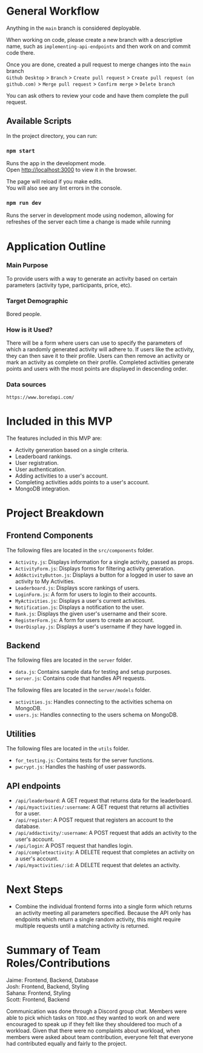 # General Workflow

Anything in the `main` branch is considered deployable.

When working on code, please create a new branch with a descriptive name, such as `implementing-api-endpoints` and then work on and commit code there.

Once you are done, created a pull request to merge changes into the `main` branch\
`Github Desktop` > `Branch` > `Create pull request` > `Create pull request (on github.com)` > `Merge pull request` > `Confirm merge` > `Delete branch`

You can ask others to review your code and have them complete the pull request.

## Available Scripts

In the project directory, you can run:

### `npm start`

Runs the app in the development mode.\
Open [http://localhost:3000](http://localhost:3000) to view it in the browser.

The page will reload if you make edits.\
You will also see any lint errors in the console.

### `npm run dev`

Runs the server in development mode using nodemon, allowing for refreshes of the server each time a change is made while running
# Application Outline

### Main Purpose

To provide users with a way to generate an activity based on certain parameters (activity type, participants, price, etc).

### Target Demographic

Bored people.

### How is it Used?

There will be a form where users can use to specify the parameters of which a randomly generated activity will adhere to. If users like the activity, they can then save it to their profile. Users can then remove an activity or mark an activity as complete on their profile. Completed activities generate points and users with the most points are displayed in descending order.

### Data sources

`https://www.boredapi.com/`

# Included in this MVP

The features included in this MVP are:

- Activity generation based on a single criteria.
- Leaderboard rankings.
- User registration.
- User authentication.
- Adding activities to a user's account.
- Completing activities adds points to a user's account.
- MongoDB integration.

# Project Breakdown

## Frontend Components

The following files are located in the `src/components` folder.

- `Activity.js`: Displays information for a single activity, passed as props.
- `ActivityForm.js`: Displays forms for filtering activity generation.
- `AddActivityButton.js`: Displays a button for a logged in user to save an activity to My Activities.
- `Leaderboard.js`: Displays score rankings of users.
- `LoginForm.js`: A form for users to login to their accounts.
- `MyActivities.js`: Displays a user's current activities.
- `Notification.js`: Displays a notification to the user.
- `Rank.js`: Displays the given user's username and their score.
- `RegisterForm.js`: A form for users to create an account.
- `UserDisplay.js`: Displays a user's username if they have logged in.

## Backend

The following files are located in the `server` folder.

- `data.js`: Contains sample data for testing and setup purposes.
- `server.js`: Contains code that handles API requests.

The following files are located in the `server/models` folder.

- `activities.js`: Handles connecting to the activities schema on MongoDB.
- `users.js`: Handles connecting to the users schema on MongoDB.

## Utilities

The following files are located in the `utils` folder.

- `for_testing.js`: Contains tests for the server functions.
- `pwcrypt.js`: Handles the hashing of user passwords.

## API endpoints
- `/api/leaderboard`: A GET request that returns data for the leaderboard.
- `/api/myactivities/:username`: A GET request that returns all activities for a user.
- `/api/register`: A POST request that registers an account to the database.
- `/api/addactivity/:username`: A POST request that adds an activity to the user's account.
- `/api/login`: A POST request that handles login.
- `/api/completeactivity`: A DELETE request that completes an activity on a user's account.
- `/api/myactivities/:id`: A DELETE request that deletes an activity.

# Next Steps

- Combine the individual frontend forms into a single form which returns an activity meeting all parameters specified. Because the API only has endpoints which return a single random activity, this might require multiple requests until a matching activity is returned.

# Summary of Team Roles/Contributions

Jaime: Frontend, Backend, Database\
Josh: Frontend, Backend, Styling\
Sahana: Frontend, Styling\
Scott: Frontend, Backend

Communication was done through a Discord group chat. Members were able to pick which tasks on `TODO.md` they wanted to work on and were encouraged to speak up if they felt like they shouldered too much of a workload. Given that there were no complaints about workload, when members were asked about team contribution, everyone felt that everyone had contributed equally and fairly to the project.